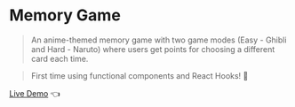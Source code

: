 # Memory Game

> An anime-themed memory game with two game modes (Easy - Ghibli and Hard - Naruto) where users
get points for choosing a different card each time.

> First time using functional components and React Hooks! 🥳

[Live Demo](https://tdanielles.github.io/memory-game/) 👈
